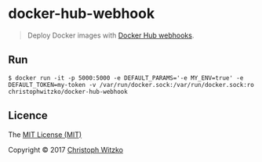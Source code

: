 # docker-hub-webhook
> Deploy Docker images with [Docker Hub webhooks](https://docs.docker.com/docker-hub/webhooks/).

## Run

    $ docker run -it -p 5000:5000 -e DEFAULT_PARAMS='-e MY_ENV=true' -e DEFAULT_TOKEN=my-token -v /var/run/docker.sock:/var/run/docker.sock:ro christophwitzko/docker-hub-webhook

## Licence

The [MIT License (MIT)](http://opensource.org/licenses/MIT)

Copyright © 2017 [Christoph Witzko](https://twitter.com/christophwitzko)
